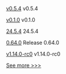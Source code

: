 
[v0.5.4](https://github.com/hyperledger-labs/yui-relayer/releases/tag/v0.5.4) v0.5.4

[v0.1.0](https://github.com/hyperledger/identus-keycloak-plugins/releases/tag/v0.1.0) v0.1.0

[24.5.4](https://github.com/hyperledger/besu/releases/tag/24.5.4) 24.5.4

[0.64.0](https://github.com/hyperledger/aries-vcx/releases/tag/0.64.0) Release 0.64.0

[v1.14.0-rc0](https://github.com/hyperledger/indy-plenum/releases/tag/v1.14.0-rc0) v1.14.0-rc0


[See more >>>](https://start-here.hyperledger.org/releases)
